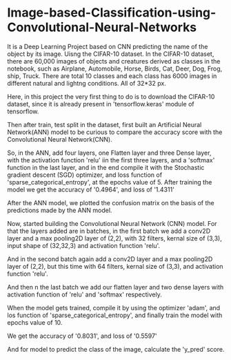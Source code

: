 # Image-based-Classification-using-Convolutional-Neural-Networks
It is a Deep Learning Project based on CNN predicting the name of the object by its image. Uisng the CIFAR-10 dataset.
In the CIFAR-10 dataset, there are 60,000 images of objects and creatures derived as classes in the notebook, such as Airplane, Automobile, Horse, Birds, Cat, Deer, Dog, Frog, ship, Truck. 
There are total 10 classes and each class has 6000 images in different natural and lightng conditions. All of 32*32 px.

Here, in this project the very first thing to do is to download the CIFAR-10 dataset, since it is already present in 'tensorflow.keras' module of tensorflow.

Then after train, test split in the dataset, first built an Artificial Neural Network(ANN) model to be curious to compare the accuracy score with the Convolutional Neural Network(CNN).

So, in the ANN, add four layers, one Flatten layer and three Dense layer, with the activation function 'relu' iin the first three layers, and a 'softmax' function in the last layer, and in the end compile it with the Stochastic gradient descent (SGD) optimizer, and loss function of 'sparse_categorical_entropy', at the epochs value of 5. After training the model we get the accuracy of '0.4964', and loss of '1.4311'

After the ANN model, we plotted the confusion matrix on the basis of the predictions made by the ANN model.

Now, started building the Convolutional Neural Network (CNN) model.
For that the layers added are in batches, in the first batch we add a conv2D layer and a max pooling2D layer of (2,2), with 32 filters, kernal size of (3,3), input shape of (32,32,3) and activation function 'relu'.

And in the second batch again add a conv2D layer and a max pooling2D layer of (2,2), but this time with 64 filters, kernal size of (3,3), and activation function 'relu'.

And then n the last batch we add our flatten layer and two dense layers with activation function of 'relu' and 'softmax' respectively.

When the model gets trained, compile it by using the optimizer 'adam', and los function of 'sparse_categorical_entropy', and finally train the model with epochs value of 10. 

We get the accuracy of '0.8031', and loss of '0.5597'

And for model to predict the class of the image, calculate the 'y_pred' score.

